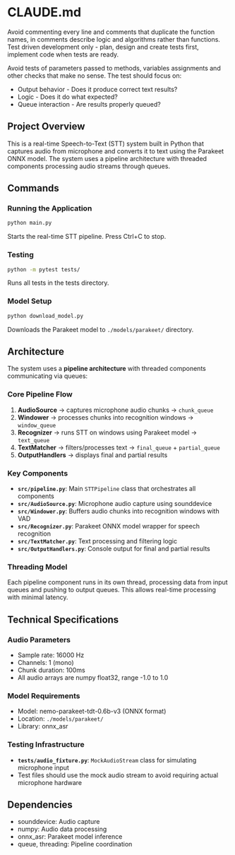 # CLAUDE.md

Avoid commenting every line and comments that duplicate the function names, in comments describe logic and algorithms rather than functions.
Test driven development only - plan, design and create tests first, implement code when tests are ready.

Avoid tests of parameters passed to methods, variables assignments and other checks that make no sense. The test should focus on:

- Output behavior - Does it produce correct text results?
- Logic - Does it do what expected?
- Queue interaction - Are results properly queued?

## Project Overview

This is a real-time Speech-to-Text (STT) system built in Python that captures audio from microphone and converts it to text using the Parakeet ONNX model. The system uses a pipeline architecture with threaded components processing audio streams through queues.

## Commands

### Running the Application

```bash
python main.py
```

Starts the real-time STT pipeline. Press Ctrl+C to stop.

### Testing

```bash
python -m pytest tests/
```

Runs all tests in the tests directory.

### Model Setup

```bash
python download_model.py
```

Downloads the Parakeet model to `./models/parakeet/` directory.

## Architecture

The system uses a **pipeline architecture** with threaded components communicating via queues:

### Core Pipeline Flow

1. **AudioSource** → captures microphone audio chunks → `chunk_queue`
2. **Windower** → processes chunks into recognition windows → `window_queue`
3. **Recognizer** → runs STT on windows using Parakeet model → `text_queue`
4. **TextMatcher** → filters/processes text → `final_queue` + `partial_queue`
5. **OutputHandlers** → displays final and partial results

### Key Components

- **`src/pipeline.py`**: Main `STTPipeline` class that orchestrates all components
- **`src/AudioSource.py`**: Microphone audio capture using sounddevice
- **`src/Windower.py`**: Buffers audio chunks into recognition windows with VAD
- **`src/Recognizer.py`**: Parakeet ONNX model wrapper for speech recognition
- **`src/TextMatcher.py`**: Text processing and filtering logic
- **`src/OutputHandlers.py`**: Console output for final and partial results

### Threading Model

Each pipeline component runs in its own thread, processing data from input queues and pushing to output queues. This allows real-time processing with minimal latency.

## Technical Specifications

### Audio Parameters

- Sample rate: 16000 Hz
- Channels: 1 (mono)
- Chunk duration: 100ms
- All audio arrays are numpy float32, range -1.0 to 1.0

### Model Requirements

- Model: nemo-parakeet-tdt-0.6b-v3 (ONNX format)
- Location: `./models/parakeet/`
- Library: onnx_asr

### Testing Infrastructure

- **`tests/audio_fixture.py`**: `MockAudioStream` class for simulating microphone input
- Test files should use the mock audio stream to avoid requiring actual microphone hardware

## Dependencies

- sounddevice: Audio capture
- numpy: Audio data processing
- onnx_asr: Parakeet model inference
- queue, threading: Pipeline coordination